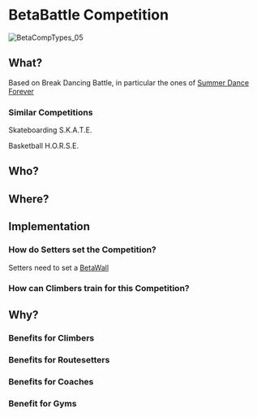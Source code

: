 # BetaBattle Competition

![BetaCompTypes_05](/BetaCompTypes_05.png)

## What?

Based on Break Dancing Battle, in particular the ones of [Summer Dance Forever](https://www.youtube.com/@SummerDanceForever)

### Similar Competitions
Skateboarding S.K.A.T.E.

Basketball H.O.R.S.E.

## Who?



## Where?



## Implementation

### How do Setters set the Competition?

Setters need to set a [BetaWall](/reference)

### How can Climbers train for this Competition?


## Why?

### Benefits for Climbers

### Benefits for Routesetters

### Benefits for Coaches

### Benefit for Gyms 